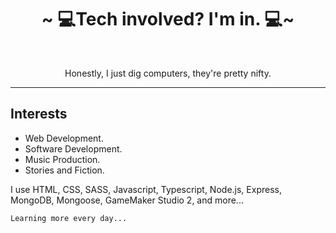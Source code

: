 <h1 align="center">
  ~ 💻Tech involved? I'm in. 💻~
</h1>

<br>

<p align="center">Honestly, I just dig computers, they're pretty nifty.</p>

---

## Interests
* Web Development.
* Software Development.
* Music Production.
* Stories and Fiction.

I use HTML, CSS, SASS, Javascript, Typescript, Node.js, Express, MongoDB, Mongoose, GameMaker Studio 2, and more...

`Learning more every day...`

<br>
